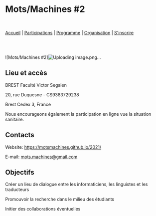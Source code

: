 # Mots/Machines #2
<br>

[Accueil](https://motsmachines.github.io/2020/accueil) | [Participations](https://motsmachines.github.io/2020/participations) | [Programme](https://motsmachines.github.io/2020/programme) | [Organisation](https://motsmachines.github.io/2020/organisation) | [S'inscrire](https://motsmachines.github.io/2020/inscrire)

<br>
<br>

![Mots/Machines #2]![Uploading image.png…]()


## Lieu et accès
BREST Faculté Victor Segalen

20, rue Duquesne - CS9383729238

Brest Cedex 3, France

Nous encourageons également la participation en ligne vue la situation sanitaire.

## Contacts

Website: https://motsmachines.github.io/2021/

E-mail: mots.machines@gmail.com


## Objectifs
	
Créer un lieu de dialogue entre les informaticiens, les linguistes et les traducteurs

Promouvoir la recherche dans le milieu des étudiants

Initier des collaborations éventuelles	
